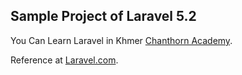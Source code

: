 ## Sample Project of Laravel 5.2

You Can Learn Laravel in Khmer [Chanthorn Academy](https://www.youtube.com/playlist?list=PLOUWldLRWYOjEwIovy6HKdawnN7ZSUDBU).

Reference at [Laravel.com](http://laravel.com).
